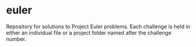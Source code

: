 # euler
Repository for solutions to Project Euler problems.
Each challenge is held in either an individual file or a project folder named after the challenge number.
